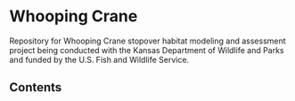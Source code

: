 # Whooping Crane
Repository for Whooping Crane stopover habitat modeling and assessment project being conducted with the Kansas Department of Wildlife and Parks and funded by the U.S. Fish and Wildlife Service.

## Contents

